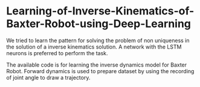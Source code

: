 # Learning-of-Inverse-Kinematics-of-Baxter-Robot-using-Deep-Learning
We tried to learn the pattern for solving the problem of non uniqueness in the solution of a inverse kinematics solution. A network with the LSTM neurons is preferred to perform the task.

The available code is for learning the inverse dynamics model for Baxter Robot. Forward dynamics is used to prepare dataset by using the recording of joint angle to draw a trajectory.
